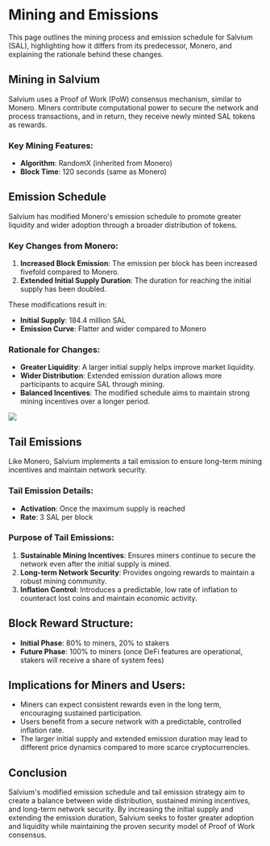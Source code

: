# Mining and Emissions

This page outlines the mining process and emission schedule for Salvium (SAL), highlighting how it differs from its predecessor, Monero, and explaining the rationale behind these changes.

## Mining in Salvium

Salvium uses a Proof of Work (PoW) consensus mechanism, similar to Monero. Miners contribute computational power to secure the network and process transactions, and in return, they receive newly minted SAL tokens as rewards.

### Key Mining Features:
* **Algorithm**: RandomX (inherited from Monero)
* **Block Time**: 120 seconds (same as Monero)

## Emission Schedule

Salvium has modified Monero's emission schedule to promote greater liquidity and wider adoption through a broader distribution of tokens.

### Key Changes from Monero:
1. **Increased Block Emission**: The emission per block has been increased fivefold compared to Monero.
2. **Extended Initial Supply Duration**: The duration for reaching the initial supply has been doubled.

These modifications result in:
* **Initial Supply**: 184.4 million SAL
* **Emission Curve**: Flatter and wider compared to Monero

### Rationale for Changes:
* **Greater Liquidity**: A larger initial supply helps improve market liquidity.
* **Wider Distribution**: Extended emission duration allows more participants to acquire SAL through mining.
* **Balanced Incentives**: The modified schedule aims to maintain strong mining incentives over a longer period.

![](https://salvium.io/wp-content/uploads/2024/07/Salvium-Emissions-Curve.png)

## Tail Emissions

Like Monero, Salvium implements a tail emission to ensure long-term mining incentives and maintain network security.

### Tail Emission Details:
* **Activation**: Once the maximum supply is reached
* **Rate**: 3 SAL per block

### Purpose of Tail Emissions:
1. **Sustainable Mining Incentives**: Ensures miners continue to secure the network even after the initial supply is mined.
2. **Long-term Network Security**: Provides ongoing rewards to maintain a robust mining community.
3. **Inflation Control**: Introduces a predictable, low rate of inflation to counteract lost coins and maintain economic activity.

## Block Reward Structure:
* **Initial Phase**: 80% to miners, 20% to stakers
* **Future Phase**: 100% to miners (once DeFi features are operational, stakers will receive a share of system fees)

## Implications for Miners and Users:
* Miners can expect consistent rewards even in the long term, encouraging sustained participation.
* Users benefit from a secure network with a predictable, controlled inflation rate.
* The larger initial supply and extended emission duration may lead to different price dynamics compared to more scarce cryptocurrencies.

## Conclusion
Salvium's modified emission schedule and tail emission strategy aim to create a balance between wide distribution, sustained mining incentives, and long-term network security. By increasing the initial supply and extending the emission duration, Salvium seeks to foster greater adoption and liquidity while maintaining the proven security model of Proof of Work consensus.